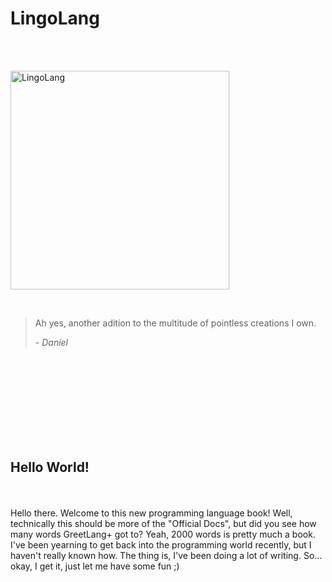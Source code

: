 # LingoLang

<br />
<br />


<img width="350" alt="LingoLang" src="https://https://github.com/CatX711/LingoLang/assets/104099162/1aa23f27-21a1-4b4f-883d-665db15d30fa
">


<br />


>Ah yes, another adition to the multitude of pointless creations I own.
>
>  *- Daniel*


<br />
<br />
<br />
<br />
<br />
<br />
<br />
<br />

<h2>Hello World!</h2>

<br />
<br />
Hello there. Welcome to this new programming language book! Well, technically this should be more of the "Official Docs", but did you see how many words GreetLang+ got to? Yeah, 2000 words is pretty much a book.
<br />
I've been yearning to get back into the programming world recently, but I haven't really known how. The thing is, I've been doing a lot of writing. So... okay, I get it, just let me have some fun ;) 






